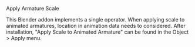 Apply Armature Scale

This Blender addon implements a single operator. When applying scale to animated armatures, 
location in animation data needs to considered. 
After installation, "Apply Scale to Animated Armature" can be found in the Object > Apply menu.

